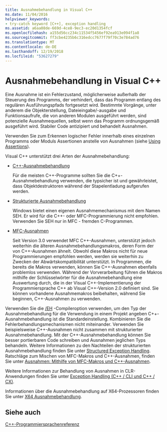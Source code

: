 ```yaml
---
title: Ausnahmebehandlung in Visual C++
ms.date: 11/04/2016
helpviewer_keywords:
- try-catch keyword [C++], exception handling
ms.assetid: a6aa08de-669d-4ce8-9ec3-ec20d1354fcf
ms.openlocfilehash: a155d56cc234c11534f5456ef92ea913e094f1a8
ms.sourcegitcommit: ff3cbe4235b6c316edcc7677f79f70c3e784ad76
ms.translationtype: MT
ms.contentlocale: de-DE
ms.lasthandoff: 12/19/2018
ms.locfileid: "53627279"
---
```

# <a name="exception-handling-in-visual-c"></a>Ausnahmebehandlung in Visual C++

Eine Ausnahme ist ein Fehlerzustand, möglicherweise außerhalb der Steuerung des Programms, der verhindert, dass das Programm entlang des regulären Ausführungspfads fortgesetzt wird. Bestimmte Vorgänge, unter anderem die Objekterstellung, Dateieingabe/-ausgabe und Funktionsaufrufe, die von anderen Modulen ausgeführt werden, sind potenzielle Ausnahmequellen, selbst wenn das Programm ordnungsgemäß ausgeführt wird. Stabiler Code antizipiert und behandelt Ausnahmen.

Verwenden Sie zum Erkennen logischer Fehler innerhalb eines einzelnen Programms oder Moduls Assertionen anstelle von Ausnahmen (siehe [Using Assertions](/visualstudio/debugger/c-cpp-assertions)).

Visual C++ unterstützt drei Arten der Ausnahmebehandlung:

- [C++-Ausnahmebehandlung](../cpp/cpp-exception-handling.md)

   Für die meisten C++-Programme sollten Sie die C++-Ausnahmebehandlung verwenden, die typsicher ist und gewährleistet, dass Objektdestruktoren während der Stapelentladung aufgerufen werden.

- [Strukturierte Ausnahmebehandlung](../cpp/structured-exception-handling-c-cpp.md)

   Windows bietet einen eigenen Ausnahmemechanismus mit dem Namen SEH. Er wird für die C++- oder MFC-Programmierung nicht empfohlen. Verwenden Sie SEH nur in MFC - fremden C-Programmen.

- [MFC-Ausnahmen](../mfc/exception-handling-in-mfc.md)

   Seit Version 3.0 verwendet MFC C++-Ausnahmen, unterstützt jedoch weiterhin die älteren Ausnahmebehandlungsmakros, deren Form der von C++-Ausnahmen ähnelt. Obwohl diese Makros nicht für neue Programmierungen empfohlen werden, werden sie weiterhin zu Zwecken der Abwärtskompatibilität unterstützt. In Programmen, die bereits die Makros verwenden, können Sie C++-Ausnahmen ebenfalls problemlos verwenden. Während der Vorverarbeitung führen die Makros mithilfe der Schlüsselwörter für die Ausnahmebehandlung eine Auswertung durch, die in der Visual C++-Implementierung der Programmiersprache C++ ab Visual C++-Version 2.0 definiert sind. Sie können vorhandene Ausnahmemakros beibehalten, während Sie beginnen, C++-Ausnahmen zu verwenden.

Verwenden Sie die [/EH](../build/reference/eh-exception-handling-model.md) -Compileroption verwenden, um den Typ der Ausnahmebehandlung für die Verwendung in einem Projekt angeben C++-Ausnahmebehandlung ist die Standardeinstellung. Kombinieren Sie die Fehlerbehandlungsmechanismen nicht miteinander. Verwenden Sie beispielsweise C++-Ausnahmen nicht zusammen mit strukturierter Ausnahmebehandlung. Mit der C++-Ausnahmebehandlung können Sie besser portierbaren Code schreiben und Ausnahmen jeglichen Typs behandeln. Weitere Informationen zu den Nachteilen der strukturierten Ausnahmebehandlung finden Sie unter [Structured Exception Handling](../cpp/structured-exception-handling-c-cpp.md). Ratschläge zum Mischen von MFC-Makros und C++-Ausnahmen, finden Sie unter [Ausnahmen: Mithilfe von MFC-Makros und C++-Ausnahmen](../mfc/exceptions-using-mfc-macros-and-cpp-exceptions.md).

Weitere Informationen zur Behandlung von Ausnahmen in CLR-Anwendungen finden Sie unter [Exception Handling (C++ / CLI und C++ / CX)](../windows/exception-handling-cpp-component-extensions.md).

Informationen über die Ausnahmebehandlung auf X64-Prozessoren finden Sie unter [X64 Ausnahmebehandlung](../build/exception-handling-x64.md).

## <a name="see-also"></a>Siehe auch

[C++-Programmiersprachenreferenz](../cpp/cpp-language-reference.md)